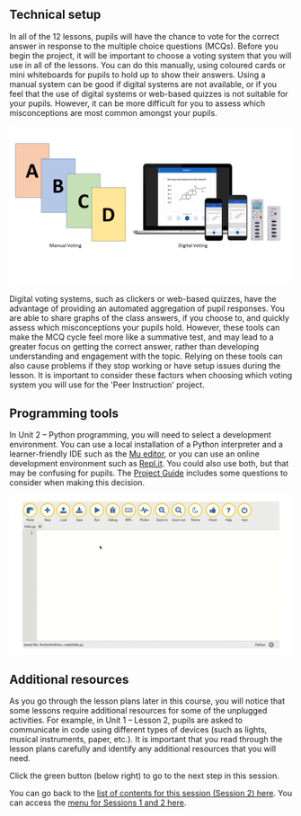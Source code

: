 ## Technical setup

In all of the 12 lessons, pupils will have the chance to vote for the correct answer in response to the multiple choice questions (MCQs). Before you begin the project, it will be important to choose a voting system that you will use in all of the lessons. You can do this manually, using coloured cards or mini whiteboards for pupils to hold up to show their answers. Using a manual system can be good if digital systems are not available, or if you feel that the use of digital systems or web-based quizzes is not suitable for your pupils. However, it can be more difficult for you to assess which misconceptions are most common amongst your pupils. 

![Examples of manual and digital voting. Four cards labelled A, B, C, and D are used to represent manual voting. A laptop, two phones, and two devices are pictured to represent digital voting.](images/PIvoting.png) 

Digital voting systems, such as clickers or web-based quizzes, have the advantage of providing an automated aggregation of pupil responses. You are able to share graphs of the class answers, if you choose to, and quickly assess which misconceptions your pupils hold. However, these tools can make the MCQ cycle feel more like a summative test, and may lead to a greater focus on getting the correct answer, rather than developing understanding and engagement with the topic. Relying on these tools can also cause problems if they stop working or have setup issues during the lesson. It is important to consider these factors when choosing which voting system you will use for the 'Peer Instruction' project.

## Programming tools

In Unit 2 – Python programming, you will need to select a development environment. You can use a local installation of a Python interpreter and a learner-friendly IDE such as the [Mu editor](codewith.mu), or you can use an online development environment such as [Repl.it](https://repl.it/). You could also use both, but that may be confusing for pupils. The [Project Guide](https://docs.google.com/document/d/17sTwXM-oZx3GL-rG6Ctglfqg-ONAW9SaB6p--2Vj99s/edit) includes some questions to consider when making this decision.

![A screenshot on the Mu Editor.](images/MuProg.png)

## Additional resources

As you go through the lesson plans later in this course, you will notice that some lessons require additional resources for some of the unplugged activities. For example, in Unit 1 – Lesson 2, pupils are asked to communicate in code using different types of devices (such as lights, musical instruments, paper, etc.). It is important that you read through the lesson plans carefully and identify any additional resources that you will need. 
 
Click the green button (below right) to go to the next step in this session.

You can go back to the [list of contents for this session (Session 2) here](https://projects.raspberrypi.org/en/projects/gbic-peer-instruction-2).
You can access the [menu for Sessions 1 and 2 here](https://projects.raspberrypi.org/en/pathways/gbic-peer-instruction-training).
